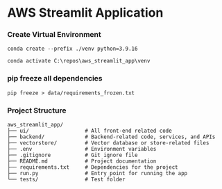 # AWS Streamlit Application

### Create Virtual Environment
```
conda create --prefix ./venv python=3.9.16
```
```
conda activate C:\repos\aws_streamlit_app\venv
```

### pip freeze all dependencies
```
pip freeze > data/requirements_frozen.txt
```

### Project Structure
```
aws_streamlit_app/
├── ui/                  # All front-end related code
├── backend/             # Backend-related code, services, and APIs
├── vectorstore/         # Vector database or store-related files
├── .env                 # Environment variables
├── .gitignore           # Git ignore file
├── README.md            # Project documentation
├── requirements.txt     # Dependencies for the project
├── run.py               # Entry point for running the app
└── tests/               # Test folder
```

